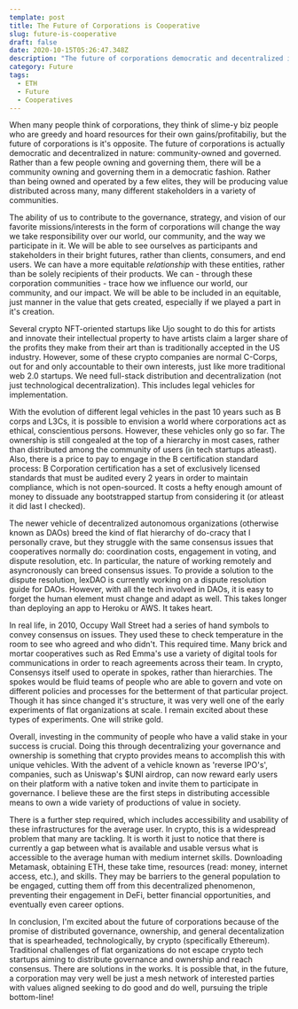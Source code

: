 ```yaml
---
template: post
title: The Future of Corporations is Cooperative
slug: future-is-cooperative
draft: false
date: 2020-10-15T05:26:47.348Z
description: "The future of corporations democratic and decentralized in nature: community-owned and governed."
category: Future
tags:
  - ETH
  - Future
  - Cooperatives
---
```


When many people think of corporations, they think of slime-y biz people who are greedy and hoard resources for their own gains/profitabiliy, but the future of corporations is it's opposite. The future of corporations is actually democratic and decentralized in nature: community-owned and governed. Rather than a few people owning and governing them, there will be a community owning and governing them in a democratic fashion. Rather than being owned and operated by a few elites, they will be producing value distributed across many, many different stakeholders in a variety of communities.

The ability of us to contribute to the governance, strategy, and vision of our favorite missions/interests in the form of corporations will change the way we take responsibility over our world, our community, and the way we participate in it. We will be able to see ourselves as participants and stakeholders in their bright futures, rather than clients, consumers, and end users. We can have a more equitable <em>relationship</em> with these entities, rather than be solely recipients of their products. We can - through these corporation communities - trace how we influence our world, our community, and our impact. We will be able to be included in an equitable, just manner in the value that gets created, especially if we played a part in it's creation.

Several crypto NFT-oriented startups like Ujo sought to do this for artists and innovate their intellectual property to have artists claim a larger share of the profits they make from their art than is traditionally accepted in the US industry. However, some of these crypto companies are normal C-Corps, out for and only accountable to their own interests, just like more traditional web 2.0 startups. We need full-stack distribution and decentralization (not just technological decentralization). This includes legal vehicles for implementation.

With the evolution of different legal vehicles in the past 10 years such as B corps and L3Cs, it is possible to envision a world where corporations act as ethical, conscientious persons. However, these vehicles only go so far. The ownership is still congealed at the top of a hierarchy in most cases, rather than distributed among the community of users (in tech startups atleast). Also, there is a price to pay to engage in the B certification standard process: B Corporation certification has a set of exclusively licensed standards that must be audited every 2 years in order to maintain compliance, which is not open-sourced. It costs a hefty enough amount of money to dissuade any bootstrapped startup from considering it (or atleast it did last I checked).

The newer vehicle of decentralized autonomous organizations (otherwise known as DAOs) breed the kind of flat hierarchy of do-cracy that I personally crave, but they struggle with the same consensus issues that cooperatives normally do: coordination costs, engagement in voting, and dispute resolution, etc. In particular, the nature of working remotely and asyncronously can breed consensus issues. To provide a solution to the dispute resolution, lexDAO is currently working on a dispute resolution guide for DAOs. However, with all the tech involved in DAOs, it is easy to forget the human element must change and adapt as well. This takes longer than deploying an app to Heroku or AWS. It takes heart.

In real life, in 2010, Occupy Wall Street had a series of hand symbols to convey consensus on issues. They used these to check temperature in the room to see who agreed and who didn't. This required time. Many brick and mortar cooperatives such as Red Emma's use a variety of digital tools for communications in order to reach agreements across their team. In crypto, Consensys itself used to operate in spokes, rather than hierarchies. The spokes would be fluid teams of people who are able to govern and vote on different policies and processes for the betterment of that particular project. Though it has since changed it's structure, it was very well one of the early experiments of flat organizations at scale. I remain excited about these types of experiments. One will strike gold.

Overall, investing in the community of people who have a valid stake in your success is crucial. Doing this through decentralizing your governance and ownership is something that crypto provides means to accomplish this with unique vehicles. With the advent of a vehicle known as 'reverse IPO's', companies, such as Uniswap's $UNI airdrop, can now reward early users on their platform with a native token and invite them to participate in governance. I believe these are the first steps in distributing accessible means to own a wide variety of productions of value in society.

There is a further step required, which includes accessibility and usability of these infrastructures for the average user. In crypto, this is a widespread problem that many are tackling. It is worth it just to notice that there is currently a gap between what is available and usable versus what is accessible to the average human with medium internet skills. Downloading Metamask, obtaining ETH, these take time, resources (read: money, internet access, etc.), and skills. They may be barriers to the general population to be engaged, cutting them off from this decentralized phenomenon, preventing their engagement in DeFi, better financial opportunities, and eventually even career options.

In conclusion, I'm excited about the future of corporations because of the promise of distributed governance, ownership, and general decentalization that is spearheaded, technologically, by crypto (specifically Ethereum). Traditional challenges of flat organizations do not escape crypto tech startups aiming to distribute governance and ownership and reach consensus. There are solutions in the works. It is possible that, in the future, a corporation may very well be just a mesh network of interested parties with values aligned seeking to do good and do well, pursuing the triple bottom-line!